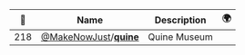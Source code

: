 |:star2: | Name | Description | 🌍|
|---|---|---|---|
|218|[@MakeNowJust](https://github.com/MakeNowJust)/[**quine**](https://github.com/MakeNowJust/quine)|Quine Museum||

